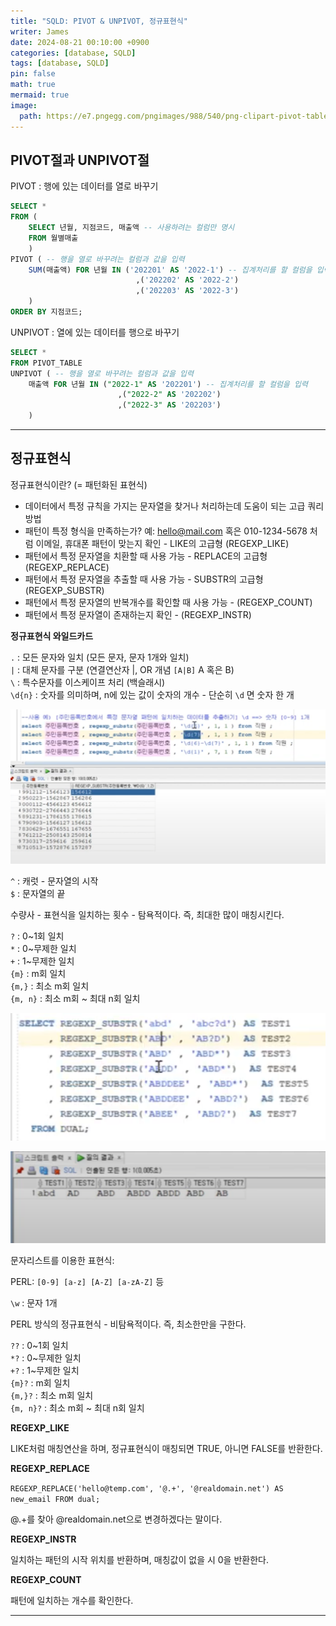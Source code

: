 ```yaml
---
title: "SQLD: PIVOT & UNPIVOT, 정규표현식"
writer: James
date: 2024-08-21 00:10:00 +0900
categories: [database, SQLD]
tags: [database, SQLD]
pin: false
math: true
mermaid: true
image:
  path: https://e7.pngegg.com/pngimages/988/540/png-clipart-pivot-table-computer-icons-microsoft-excel-pivot-animator-table-angle-furniture.png
---
```


## PIVOT절과 UNPIVOT절  

PIVOT : 행에 있는 데이터를 열로 바꾸기  

```sql
SELECT * 
FROM (
    SELECT 년월, 지점코드, 매출액 -- 사용하려는 컬럼만 명시 
    FROM 월별매출
    )
PIVOT ( -- 행을 열로 바꾸려는 컬럼과 값을 입력  
    SUM(매출액) FOR 년월 IN ('202201' AS '2022-1') -- 집계처리를 할 컬럼을 입력  
                            ,('202202' AS '2022-2')
                            ,('202203' AS '2022-3') 
    )
ORDER BY 지점코드;  
```

UNPIVOT : 열에 있는 데이터를 행으로 바꾸기   

```sql
SELECT * 
FROM PIVOT_TABLE
UNPIVOT ( -- 행을 열로 바꾸려는 컬럼과 값을 입력  
    매출액 FOR 년월 IN ("2022-1" AS '202201') -- 집계처리를 할 컬럼을 입력  
                        ,("2022-2" AS '202202')
                        ,("2022-3" AS '202203') 
    )    
```

---

## 정규표현식  

정규표현식이란? (= 패턴화된 표현식)

- 데이터에서 특정 규칙을 가지는 문자열을 찾거나 처리하는데 도움이 되는 고급 쿼리 방법  
- 패턴이 특정 형식을 만족하는가? 
    예: hello@mail.com 혹은 010-1234-5678 처럼 이메일, 휴대폰 패턴이 맞는지 확인 - LIKE의 고급형 (REGEXP_LIKE)
- 패턴에서 특정 문자열을 치환할 때 사용 가능 - REPLACE의 고급형 (REGEXP_REPLACE)
- 패턴에서 특정 문자열을 추출할 때 사용 가능 - SUBSTR의 고급형 (REGEXP_SUBSTR)
- 패턴에서 특정 문자열의 반복개수를 확인할 때 사용 가능 - (REGEXP_COUNT)
- 패턴에서 특정 문자열이 존재하는지 확인 - (REGEXP_INSTR)

**정규표현식 와일드카드**  

`.` : 모든 문자와 일치 (모든 문자, 문자 1개와 일치)  
`|` : 대체 문자를 구분 (연결연산자 |, OR 개념 `[A|B]` A 혹은 B)  
`\` : 특수문자를 이스케이프 처리 (백슬래시)  
`\d{n}` : 숫자를 의미하며, n에 있는 값이 숫자의 개수 - 단순히 `\d` 면 숫자 한 개

![숫자](/images/2024-08-21-00-13-32.png)  

`^` : 캐럿 - 문자열의 시작  
`$` : 문자열의 끝  

수량사 - 표현식을 일치하는 횟수 - 탐욕적이다.  즉, 최대한 많이 매칭시킨다.  

`?` : 0~1회 일치  
`*` : 0~무제한 일치  
`+` : 1~무제한 일치  
`{m}` : m회 일치    
`{m,}` : 최소 m회 일치   
`{m, n}` : 최소 m회 ~ 최대 n회 일치  

![수량사](/images/2024-08-21-00-20-24.png)  

![결과](/images/2024-08-21-00-20-39.png)  

문자리스트를 이용한 표현식:  

PERL: `[0-9] [a-z] [A-Z] [a-zA-Z]` 등  

`\w` : 문자 1개  

PERL 방식의 정규표현식 - 비탐욕적이다. 즉, 최소한만을 구한다.  

`??` : 0~1회 일치  
`*?` : 0~무제한 일치  
`+?` : 1~무제한 일치  
`{m}?` : m회 일치    
`{m,}?` : 최소 m회 일치   
`{m, n}?` : 최소 m회 ~ 최대 n회 일치  

**REGEXP_LIKE**  

LIKE처럼 매칭연산을 하며, 정규표현식이 매칭되면 TRUE, 아니면 FALSE를 반환한다.  

**REGEXP_REPLACE**  

`REGEXP_REPLACE('hello@temp.com', '@.+', '@realdomain.net') AS new_email FROM dual;`  

@.+를 찾아 @realdomain.net으로 변경하겠다는 말이다.  

**REGEXP_INSTR**  

일치하는 패턴의 시작 위치를 반환하며, 매칭값이 없을 시 0을 반환한다.  

**REGEXP_COUNT**  

패턴에 일치하는 개수를 확인한다.  

---